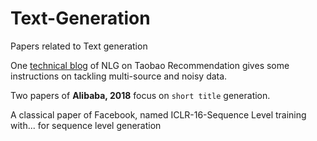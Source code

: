 # Text-Generation

Papers related to Text generation

One [technical blog](https://zhuanlan.zhihu.com/p/33956907) of NLG on Taobao Recommendation gives some instructions on tackling multi-source and noisy data.  

Two papers of **Alibaba, 2018** focus on `short title` generation.

A classical paper of Facebook, named ICLR-16-Sequence Level training with... for sequence level generation

